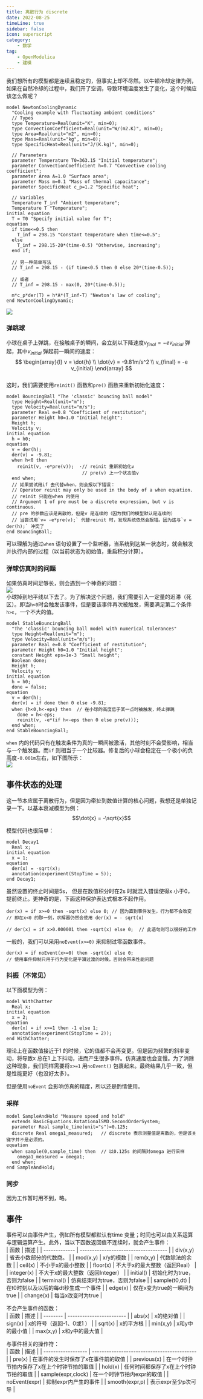 ```yaml
---
title: 离散行为 discrete  
date: 2022-08-25    
timeLine: true
sidebar: false  
icon: superscript
category:  
    - 数学    
tag:   
    - OpenModelica  
    - 建模
---  
```



我们想所有的模型都是连续且稳定的，但事实上却不尽然。以牛顿冷却定律为例，如果在自然冷却的过程中，我们开了空调，导致环境温度发生了变化，这个时候应该怎么做呢？  
```modelica{23-27,29-30,32-33}  
model NewtonCoolingDynamic
  "Cooling example with fluctuating ambient conditions"
  // Types
  type Temperature=Real(unit="K", min=0);
  type ConvectionCoefficient=Real(unit="W/(m2.K)", min=0);
  type Area=Real(unit="m2", min=0);
  type Mass=Real(unit="kg", min=0);
  type SpecificHeat=Real(unit="J/(K.kg)", min=0);

  // Parameters
  parameter Temperature T0=363.15 "Initial temperature";
  parameter ConvectionCoefficient h=0.7 "Convective cooling coefficient";
  parameter Area A=1.0 "Surface area";
  parameter Mass m=0.1 "Mass of thermal capacitance";
  parameter SpecificHeat c_p=1.2 "Specific heat";

  // Variables
  Temperature T_inf "Ambient temperature";
  Temperature T "Temperature";
initial equation
  T = T0 "Specify initial value for T";
equation
  if time<=0.5 then
    T_inf = 298.15 "Constant temperature when time<=0.5";
  else
    T_inf = 298.15-20*(time-0.5) "Otherwise, increasing";
  end if;

  // 另一种简单写法  
  // T_inf = 298.15 - (if time<0.5 then 0 else 20*(time-0.5));  

  // 或者  
  // T_inf = 298.15 - max(0, 20*(time-0.5));

  m*c_p*der(T) = h*A*(T_inf-T) "Newton's law of cooling";
end NewtonCoolingDynamic;
```
![](./img/NewtonCoolingDynamic.svg)  

### 弹跳球  
小球在桌子上弹跳，在接触桌子的瞬间，会立刻以下降速度$v_{final} = -e v_{initial}$ 弹起，其中$v_{initial}$ 弹起前一瞬间的速度：  
$$
\begin{array}{l}
  v = \dot{h} \\
  \dot{v} = -9.81m/s^2 \\  
  v_{final} = -e v_{initial}
\end{array}
$$  
这时，我们需要使用`reinit()` 函数和`pre()` 函数来重新初始化速度：  
```modelica{13-16}  
model BouncingBall "The 'classic' bouncing ball model"
  type Height=Real(unit="m");
  type Velocity=Real(unit="m/s");
  parameter Real e=0.8 "Coefficient of restitution";
  parameter Height h0=1.0 "Initial height";
  Height h;
  Velocity v;
initial equation
  h = h0;
equation
  v = der(h);
  der(v) = -9.81;
  when h<0 then
    reinit(v, -e*pre(v));  ·// reinit 重新初始化v  
                            // pre(v) 上一个状态值v
  end when;
  // 如果尝试用if 去代替when，则会报以下错误：
  // Operator reinit may only be used in the body of a when equation.  
  // reinit 只能在when 内使用
  // Argument 1 of pre must be a discrete expression, but v is continuous.
  // pre 的参数应该是离散的，但是v 是连续的（因为我们的模型默认是连续的）
  // 当尝试用`v= -e*pre(v);` 代替reinit 时，发现系统依然会报错。因为这与`v = der(h);` 冲突了
end BouncingBall;
```  
可以理解为通过`when` 语句设置了一个监听器，当系统到达某一状态时，就会触发并执行内部的过程（以当前状态为初始值，重启积分计算）。

### 弹球仿真时的问题  
如果仿真时间足够长，则会遇到一个神奇的问题：  
![](./img/BouncingBall.svg)  
小球掉到地平线以下去了。为了解决这个问题，我们需要引入一定量的迟滞（死区）。即当`h<0`时会触发该事件，但是要该事件再次被触发，需要满足第二个条件`h>ε`，一个不大的值。

```modelica{17-20}  
model StableBouncingBall
  "The 'classic' bouncing ball model with numerical tolerances"
  type Height=Real(unit="m");
  type Velocity=Real(unit="m/s");
  parameter Real e=0.8 "Coefficient of restitution";
  parameter Height h0=1.0 "Initial height";
  constant Height eps=1e-3 "Small height";
  Boolean done;
  Height h;
  Velocity v;
initial equation
  h = h0;
  done = false;
equation
  v = der(h);
  der(v) = if done then 0 else -9.81;
  when {h<0,h<-eps} then  // 在小球的高度低于某一点时被触发，终止弹跳
    done = h<-eps;
    reinit(v, -e*(if h<-eps then 0 else pre(v)));
  end when;
end StableBouncingBall;
```
`when` 内的代码只有在触发条件为真的一瞬间被激活，其他时刻不会受影响，相当与一个触发器。而`if` 则相当于一个比较器。修复后的小球会稳定在一个极小的负高度`-0.001m`左右，如下图所示：  
![](./img/BouncingBall_fixed.svg)   

## 事件状态的处理  
这一节本应属于离散行为，但是因为牵扯到数值计算的核心问题，我想还是单独记录一下。以基本衰减模型为例：  
$$\dot{x} = -\sqrt{x}$$  

模型代码也很简单：  
```modelica
model Decay1
  Real x;
initial equation
  x = 1;
equation
  der(x) = -sqrt(x);
  annotation(experiment(StopTime = 5));
end Decay1;
```  
虽然设置的终止时间是5s， 但是在数值积分时在2s 时就混入错误使得x 小于0，提前终止。更神奇的是，下面这种保护表达式根本不起作用。  
```modelica
der(x) = if x>=0 then -sqrt(x) else 0; // 因为直到事件发生，行为都不会改变
// 即在x<0 的那一刻，求解器仍然会使用 der(x) = - sqrt(x)

// der(x) = if x>0.000001 then -sqrt(x) else 0;  // 此语句则可以很好的工作
```  

一般的，我们可以采用`noEvent(x>=0)` 来抑制过零函数事件。  
```modelica
der(x) = if noEvent(x>=0) then -sqrt(x) else 0;  
// 使用事件抑制只用于行为变化是平滑过渡的时候，否则会带来性能问题
```  

### 抖振（不常见）  
以下面模型为例：  
```modelica  
model WithChatter
  Real x;
initial equation
  x = 2;
equation
  der(x) = if x>=1 then -1 else 1;
  annotation(experiment(StopTime = 2));
end WithChatter;
```  
理论上在函数值接近于1 的时候，它的值都不会再变更。但是因为频繁的斜率变动，将导致x 总在1 上下抖动，进而产生很多事件。仿真速度也会变慢。为了消除这种现象，我们同样需要将`x>=1` 用`noEvent()` 包裹起来。最终结果几乎一致，但是性能更好（也没好太多）。  

但是使用`noEvent` 会影响仿真的精度，所以还是酌情使用。  

### 采样  

```modelica  
model SampleAndHold "Measure speed and hold"
  extends BasicEquations.RotationalSMD.SecondOrderSystem;
  parameter Real sample_time(unit="s")=0.125;
  discrete Real omega1_measured;   // discrete 表示测量值是离散的，但是该关键字并不是必须的。
equation
  when sample(0,sample_time) then  // 以0.125s 的间隔对omega 进行采样
    omega1_measured = omega1;
  end when;
end SampleAndHold;
```

### 同步  
因为工作暂时用不到，略。  

## 事件  
事件可以由事件产生，例如所有模型都默认有time 变量；时间也可以由关系运算与逻辑运算产生。此外，当以下函数返回值不连续时，就会产生事件：  
| 函数          | 描述                                 |
| ------------- | ------------------------------------ |
| div(x,y)      | 省去小数部分的代数商。               |
| mod(x,y)      | x/y的模数                            |
| rem(x,y)      | 代数除法的余数                       |
| ceil(x)       | 不小于x的最小整数                    |
| floor(x)      | 不大于x的最大整数（返回Real）        |
| integer(x)    | 不大于x的最大整数（返回Integer）     |
| initial()     | 初始化时为true，否则为false          |
| terminal()    | 仿真结束时为true，否则为false        |
| sample(t0,dt) | 在t0时刻以及以后的每dt秒生成一个事件 |
| edge(x)       | 仅在x变为true的一瞬间为true          |
| change(x)     | 每当x改变时为true                    |

不会产生事件的函数：  
| 函数     | 描述                     |
| -------- | ------------------------ |
| abs(x)   | x的绝对值                |
| sign(x)  | x的符号（返回-1、0或1 ） |
| sqrt(x)  | x的平方根                |
| min(x,y) | x和y中的最小值           |
| max(x,y) | x和y中的最大值           |

与事件相关的操作符：  
| 函数               | 描述                                        |
| ------------------ | ------------------------------------------- |
| pre(x)             | 在事件的发生时保存了x在事件前的取值         |
| previous(x)        | 在一个时钟节拍内保存了x在上个时钟节拍的取值 |
| hold(x)            | 任何时间都保存了x在上个时钟节拍的取值       |
| sample(expr,clock) | 在一个时钟节拍内expr的取值                  |
| noEvent(expr)      | 抑制expr内产生的事件                        |
| smooth(expr,p)     | 表示expr至少p次可导                         |
